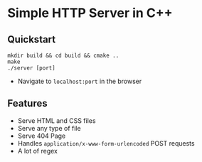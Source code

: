 # Simple HTTP Server in C++
## Quickstart
```
mkdir build && cd build && cmake ..
make
./server [port]
```
- Navigate to `localhost:port` in the browser

## Features
- Serve HTML and CSS files
- Serve any type of file
- Serve 404 Page
- Handles `application/x-www-form-urlencoded` POST requests
- A lot of regex
